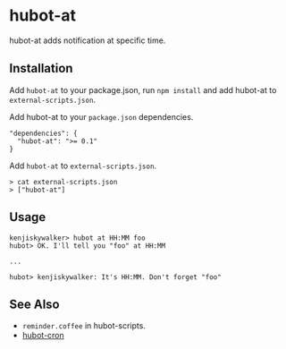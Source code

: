 # hubot-at

hubot-at adds notification at specific time.

## Installation

Add `hubot-at` to your package.json, run `npm install` and add hubot-at to `external-scripts.json`.

Add hubot-at to your `package.json` dependencies.

```
"dependencies": {
  "hubot-at": ">= 0.1"
}
```

Add `hubot-at` to `external-scripts.json`.

```
> cat external-scripts.json
> ["hubot-at"]
```

## Usage

```
kenjiskywalker> hubot at HH:MM foo
hubot> OK. I'll tell you "foo" at HH:MM

...

hubot> kenjiskywalker: It's HH:MM. Don't forget "foo"
```

## See Also

- `reminder.coffee` in hubot-scripts.  
- [hubot-cron](https://github.com/miyagawa/hubot-cron)
